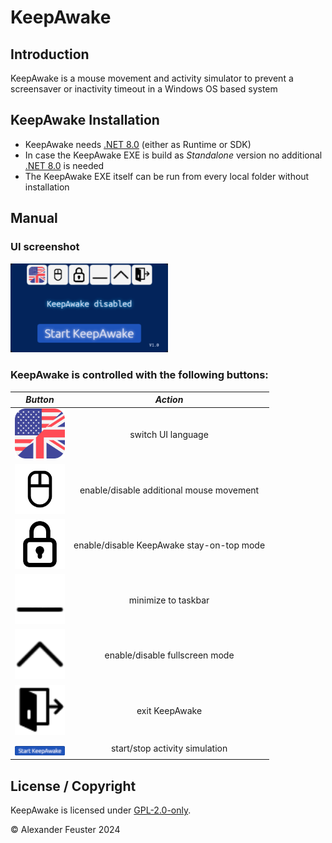 # KeepAwake

## Introduction
KeepAwake is a mouse movement and activity simulator to prevent a screensaver or inactivity timeout in a Windows OS based system

## KeepAwake Installation
- KeepAwake needs [.NET 8.0](https://dotnet.microsoft.com/en-us/download/dotnet/8.0) (either as Runtime or SDK)
- In case the KeepAwake EXE is build as _Standalone_ version no additional [.NET 8.0](https://dotnet.microsoft.com/en-us/download/dotnet/8.0) is needed
- The KeepAwake EXE itself can be run from every local folder without installation

## Manual

### UI screenshot
<img src="./docs/KeepAwake.png" width=50% height=50% style="background-color:transparent;" />

### KeepAwake is controlled with the following buttons:

| _Button_ | _Action_ |
|:----:|:----:|
| <img src="./docs/language.png" width=80px height=80px style="background-color:white;" /> | switch UI language |
| <img src="./docs/mousemove.png" width=80px height=80px style="background-color:white;"/> | enable/disable additional mouse movement |
| <img src="./docs/stayontop.png" width=80px height=80px style="background-color:white;"/> | enable/disable KeepAwake stay-on-top mode |
| <img src="./docs/minimize.png" width=80px height=80px style="background-color:white;"/> | minimize to taskbar |
| <img src="./docs/fullscreen.png" width=80px height=80px style="background-color:white;"/> | enable/disable fullscreen mode |
| <img src="./docs/exit.png" width=80px height=80px style="background-color:white;"/> | exit KeepAwake |
| <img src="./docs/start.png" width=80px style="background-color:transparent;padding-top:10px"/> | start/stop activity simulation |

## License / Copyright
KeepAwake is licensed under [GPL-2.0-only](./LICENSE).

© Alexander Feuster 2024
